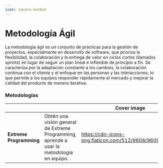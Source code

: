 ```yaml
---
icon: square-kanban
---
```


# Metodología Ágil

La metodología ágil es un conjunto de prácticas para la gestión de proyectos, especialmente en desarrollo de software, que prioriza la flexibilidad, la colaboración y la entrega de valor en ciclos cortos (llamados sprints) en lugar de seguir un plan lineal e inflexible de principio a fin. Se caracteriza por la adaptación constante a los cambios, la colaboración continua con el cliente y el enfoque en las personas y las interacciones, lo que permite a los equipos responder rápidamente al mercado y mejorar la calidad del producto de manera iterativa.

### Metodologías

<table data-card-size="large" data-view="cards" data-full-width="false"><thead><tr><th></th><th></th><th data-hidden data-card-cover data-type="image">Cover image</th><th data-hidden></th><th data-hidden data-card-target data-type="content-ref"></th></tr></thead><tbody><tr><td><strong>Extreme Programming</strong></td><td>Obtén una visión general de Extreme Programming, aprende a usar la metodología en equipo.</td><td data-object-fit="contain"><a href="https://cdn-icons-png.flaticon.com/512/9608/9608894.png">https://cdn-icons-png.flaticon.com/512/9608/9608894.png</a></td><td></td><td><a href="broken-reference">Broken link</a></td></tr></tbody></table>
